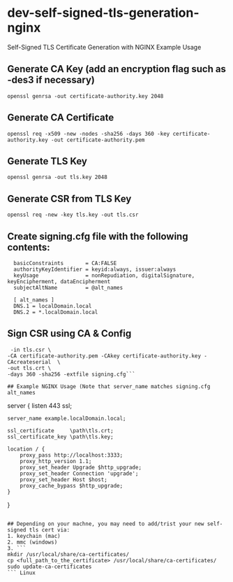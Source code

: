 # dev-self-signed-tls-generation-nginx
Self-Signed TLS Certificate Generation with NGINX Example Usage

## Generate CA Key (add an encryption flag such as -des3 if necessary)
`openssl genrsa -out certificate-authority.key 2048`

## Generate CA Certificate
```openssl req -x509 -new -nodes -sha256 -days 360 -key certificate-authority.key -out certificate-authority.pem```

## Generate TLS Key
```openssl genrsa -out tls.key 2048```

## Generate CSR from TLS Key
```openssl req -new -key tls.key -out tls.csr```

## Create signing.cfg file with the following contents:
```
  basicConstraints       = CA:FALSE
  authorityKeyIdentifier = keyid:always, issuer:always
  keyUsage               = nonRepudiation, digitalSignature, keyEncipherment, dataEncipherment
  subjectAltName         = @alt_names
  
  [ alt_names ]
  DNS.1 = localDomain.local
  DNS.2 = *.localDomain.local
```
  
## Sign CSR using CA & Config
```openssl x509 -req \
 -in tls.csr \
-CA certificate-authority.pem -CAkey certificate-authority.key -CAcreateserial  \
-out tls.crt \
-days 360 -sha256 -extfile signing.cfg```

## Example NGINX Usage (Note that server_name matches signing.cfg alt_names
```
server {
    listen 443 ssl;

    server_name example.localDomain.local;

    ssl_certificate     \path\tls.crt;
    ssl_certificate_key \path\tls.key;

    location / {
        proxy_pass http://localhost:3333;
        proxy_http_version 1.1;
        proxy_set_header Upgrade $http_upgrade;
        proxy_set_header Connection 'upgrade';
        proxy_set_header Host $host;
        proxy_cache_bypass $http_upgrade;
    }
}
```

## Depending on your machne, you may need to add/trist your new self-signed tls cert via:
1. keychain (mac)
2. mmc (windows) 
3. ```
mkdir /usr/local/share/ca-certificates/
cp <full_path_to_the_certificate> /usr/local/share/ca-certificates/
sudo update-ca-certificates
``` Linux
  
